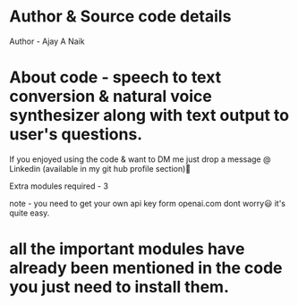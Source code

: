# Author & Source code details
Author - Ajay A Naik

# About code - speech to text conversion & natural voice synthesizer along with text output to user's questions. 
If you enjoyed using the code & want to DM me just drop a message @ Linkedin (available in my git hub profile section)🙂

Extra modules required - 3

note - you need to get your own api key form openai.com dont worry😃 it's quite easy.

# all the important modules have already been mentioned in the code you just need to install them.
